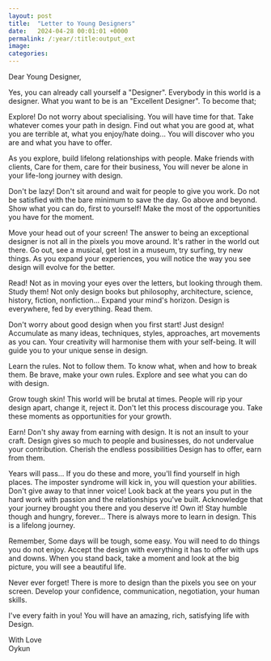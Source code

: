 ```yaml
---
layout: post
title:  "Letter to Young Designers"
date:   2024-04-28 00:01:01 +0000
permalink: /:year/:title:output_ext
image: 
categories: 
---
```

<p>Dear Young Designer,</p>

<p>Yes, you can already call yourself a "Designer". Everybody in this world is a designer. What you want to be is an "Excellent Designer". To become that;</p>

<p>Explore! Do not worry about specialising. You will have time for that. Take whatever comes your path in design. Find out what you are good at, what you are terrible at, what you enjoy/hate doing... You will discover who you are and what you have to offer.</p>

<p>As you explore, build lifelong relationships with people. Make friends with clients, Care for them, care for their business, You will never be alone in your life-long journey with design.</p>

<p>Don't be lazy! Don't sit around and wait for people to give you work. Do not be satisfied with the bare minimum to save the day. Go above and beyond. Show what you can do, first to yourself! Make the most of the opportunities you have for the moment.</p>

<p>Move your head out of your screen! The answer to being an exceptional designer is not all in the pixels you move around. It's rather in the world out there. Go out, see a musical, get lost in a museum, try surfing, try new things. As you expand your experiences, you will notice the way you see design will evolve for the better.</p>

<p>Read! Not as in moving your eyes over the letters, but looking through them. Study them! Not only design books but philosophy, architecture, science, history, fiction, nonfiction... Expand your mind's horizon. Design is everywhere, fed by everything. Read them.</p>

<p>Don't worry about good design when you first start! Just design! Accumulate as many ideas, techniques, styles, approaches, art movements as you can. Your creativity will harmonise them with your self-being. It will guide you to your unique sense in design.</p>

<p>Learn the rules. Not to follow them. To know what, when and how to break them. Be brave, make your own rules. Explore and see what you can do with design.</p>

<p>Grow tough skin! This world will be brutal at times. People will rip your design apart, change it, reject it. Don't let this process discourage you. Take these moments as opportunities for your growth.</p>

<p>Earn! Don't shy away from earning with design. It is not an insult to your craft. Design gives so much to people and businesses, do not undervalue your contribution. Cherish the endless possibilities Design has to offer, earn from them.</p>

<p>Years will pass… If you do these and more, you'll find yourself in high places. The imposter syndrome will kick in, you will question your abilities. Don't give away to that inner voice! Look back at the years you put in the hard work with passion and the relationships you've built. Acknowledge that your journey brought you there and you deserve it! Own it! Stay humble though and hungry, forever… There is always more to learn in design. This is a lifelong journey.</p>

<p>Remember, Some days will be tough, some easy. You will need to do things you do not enjoy. Accept the design with everything it has to offer with ups and downs. When you stand back, take a moment and look at the big picture, you will see a beautiful life.</p>

<p>Never ever forget! There is more to design than the pixels you see on your screen. Develop your confidence, communication, negotiation, your human skills.</p>

<p>I've every faith in you! You will have an amazing, rich, satisfying life with Design.</p>

<p>With Love<br>
Oykun</p>